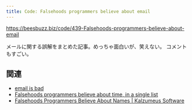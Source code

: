 ```yaml
---
title: Code: Falsehoods programmers believe about email
---
```


https://beesbuzz.biz/code/439-Falsehoods-programmers-believe-about-email

メールに関する誤解をまとめた記事。めっちゃ面白いが、笑えない。
コメントもすごい。

## 関連

- [email is bad](https://emailisbad.com/)
- [Falsehoods programmers believe about time, in a single list](https://gist.github.com/timvisee/fcda9bbdff88d45cc9061606b4b923ca)
- [Falsehoods Programmers Believe About Names | Kalzumeus Software](https://www.kalzumeus.com/2010/06/17/falsehoods-programmers-believe-about-names/)
